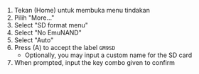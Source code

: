 1. Tekan (Home) untuk membuka menu tindakan
2. Pilih "More..."
3. Select "SD format menu"
4. Select "No EmuNAND"
5. Select "Auto"
6. Press (A) to accept the label `GM9SD`
   - Optionally, you may input a custom name for the SD card
7. When prompted, input the key combo given to confirm
